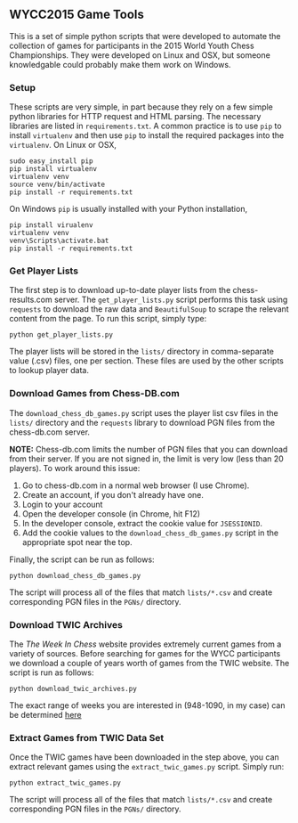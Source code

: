## WYCC2015 Game Tools

This is a set of simple python scripts that were developed to automate the collection of games for participants in the 2015 World Youth Chess Championships.  They were developed on Linux and OSX, but someone knowledgable could probably make them work on Windows.

### Setup

These scripts are very simple, in part because they rely on a few simple python libraries for HTTP request and HTML parsing.  The necessary libraries are listed in `requirements.txt`.  A common practice is to use `pip` to install `virtualenv` and then use `pip` to install the required packages into the `virtualenv`. On Linux or OSX,
```
sudo easy_install pip
pip install virtualenv
virtualenv venv
source venv/bin/activate
pip install -r requirements.txt
```
On Windows `pip` is usually installed with your Python installation,
```
pip install virualenv
virtualenv venv
venv\Scripts\activate.bat
pip install -r requirements.txt
```


### Get Player Lists

The first step is to download up-to-date player lists from the chess-results.com server. The `get_player_lists.py` script performs this task using `requests` to download the raw data and `BeautifulSoup` to scrape the relevant content from the page.  To run this script, simply type:
```
python get_player_lists.py
```
The player lists will be stored in the `lists/` directory in comma-separate value (.csv) files, one per section.  These files are used by the other scripts to lookup player data.

### Download Games from Chess-DB.com

The `download_chess_db_games.py` script uses the player list csv files in the `lists/` directory and the `requests` library to download PGN files from the chess-db.com server.

**NOTE:** Chess-db.com limits the number of PGN files that you can download from their server.  If you are not signed in, the limit is very low (less than 20 players).  To work around this issue:
1. Go to chess-db.com in a normal web browser (I use Chrome).
2. Create an account, if you don't already have one.
3. Login to your account
4. Open the developer console (in Chrome, hit F12)
5. In the developer console, extract the cookie value for `JSESSIONID`.
6. Add the cookie values to the `download_chess_db_games.py` script in the appropriate spot near the top.

Finally, the script can be run as follows:
```
python download_chess_db_games.py
```
The script will process all of the files that match `lists/*.csv` and create corresponding PGN files in the `PGNs/` directory.

### Download TWIC Archives

The _The Week In Chess_ website provides extremely current games from a variety of sources.  Before searching for games for the WYCC participants we download a couple of years worth of games from the TWIC website.  The script is run as follows:
```
python download_twic_archives.py
```
The exact range of weeks you are interested in (948-1090, in my case) can be determined [here](http://theweekinchess.com/twic)

### Extract Games from TWIC Data Set

Once the TWIC games have been downloaded in the step above, you can extract relevant games using the `extract_twic_games.py` script.  Simply run:
```
python extract_twic_games.py
```
The script will process all of the files that match `lists/*.csv` and create corresponding PGN files in the `PGNs/` directory.
